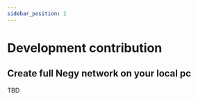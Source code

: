 ```yaml
---
sidebar_position: 2
---
```


# Development contribution

## Create full Negy network on your local pc

TBD
